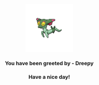 <p align="center">
            <img src="https://raw.githubusercontent.com/PokeAPI/sprites/master/sprites/pokemon/885.png" width="150" height="150">
          </p>
          <h3 align="center">You have been greeted by - <b>Dreepy</b></h3>
          <h3 align="center">Have a nice day!</h3>
        